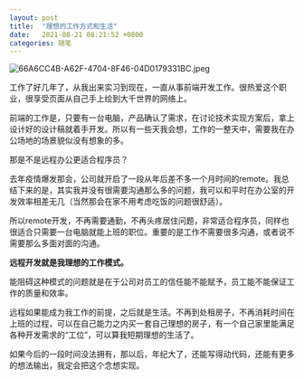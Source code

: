 ```yaml
---
layout: post
title:  "理想的工作方式和生活"
date:   2021-08-21 08:21:52 +0800
categories: 随笔
---
```


![66A6CC4B-A62F-4704-8F46-04D0179331BC.jpeg](https://i.loli.net/2021/08/20/sIvS49UfxkrbPcT.jpg)

工作了好几年了，从我出来实习到现在，一直从事前端开发工作。很热爱这个职业，很享受页面从自己手上绘到大千世界的网络上。

前端的工作是，只要有一台电脑，产品确认了需求，在讨论技术实现方案后，拿上设计好的设计稿就着手开发。所以有一些天我会想，工作的一整天中，需要我在办公场地的场景貌似没有想象的多。

那是不是远程办公更适合程序员？

去年疫情爆发那会，公司就开启了一段从年后差不多一个月时间的remote。我总结下来的是，其实我并没有很需要沟通那么多的问题，我可以和平时在办公室的开发效率相差无几（当然那会在家不用考虑吃饭的问题很舒适）。

所以remote开发，不再需要通勤，不再头疼居住问题，非常适合程序员，同样也很适合只需要一台电脑就能上班的职位。重要的是工作不需要很多沟通，或者说不需要那么多面对面的沟通。

**远程开发就是我理想的工作模式。**

能阻碍这种模式的问题就是在于公司对员工的信任能不能赋予，员工能不能保证工作的质量和效率。

远程如果能成为我工作的前提，之后就是生活。不再到处租房子，不再消耗时间在上班的过程，可以在自己能力之内买一套自己理想的房子，有一个自己家里能满足各种开发需求的“工位”，可以算我短期理想的生活了。

如果今后的一段时间没法拥有，那以后，年纪大了，还能写得动代码，还能有更多的想法输出，我定会把这个念想实现。
